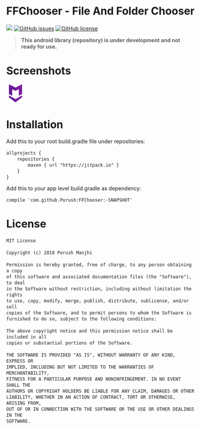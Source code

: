 # FFChooser - File And Folder Chooser
[![](https://img.shields.io/badge/jitpack-...-lightgrey.svg?style=for-the-badge)](https://jitpack.io/#Porush/FFChooser) 
[![GitHub issues](https://img.shields.io/github/issues/Porush/FFChooser.svg?style=for-the-badge)](https://github.com/Porush/FFChooser/issues)
 [![GitHub license](https://img.shields.io/github/license/Porush/FFChooser.svg?style=for-the-badge)](https://github.com/Porush/FFChooser/blob/master/LICENSE)

> **This android library (repository) is under development and not ready for use.**

# Screenshots
![alt text](https://github.com/adam-p/markdown-here/raw/master/src/common/images/icon48.png "Screenshot 1")

# Installation
Add this to your root build.gradle file under repositories:

```Gradle
allprojects {
	repositories {
		maven { url "https://jitpack.io" }
	}
}
```

Add this to your app level build.gradle as dependency:
```Gradle
compile 'com.github.Porush:FFChooser:-SNAPSHOT'
```

# License
```
MIT License

Copyright (c) 2018 Porush Manjhi

Permission is hereby granted, free of charge, to any person obtaining a copy
of this software and associated documentation files (the "Software"), to deal
in the Software without restriction, including without limitation the rights
to use, copy, modify, merge, publish, distribute, sublicense, and/or sell
copies of the Software, and to permit persons to whom the Software is
furnished to do so, subject to the following conditions:

The above copyright notice and this permission notice shall be included in all
copies or substantial portions of the Software.

THE SOFTWARE IS PROVIDED "AS IS", WITHOUT WARRANTY OF ANY KIND, EXPRESS OR
IMPLIED, INCLUDING BUT NOT LIMITED TO THE WARRANTIES OF MERCHANTABILITY,
FITNESS FOR A PARTICULAR PURPOSE AND NONINFRINGEMENT. IN NO EVENT SHALL THE
AUTHORS OR COPYRIGHT HOLDERS BE LIABLE FOR ANY CLAIM, DAMAGES OR OTHER
LIABILITY, WHETHER IN AN ACTION OF CONTRACT, TORT OR OTHERWISE, ARISING FROM,
OUT OF OR IN CONNECTION WITH THE SOFTWARE OR THE USE OR OTHER DEALINGS IN THE
SOFTWARE.
```
